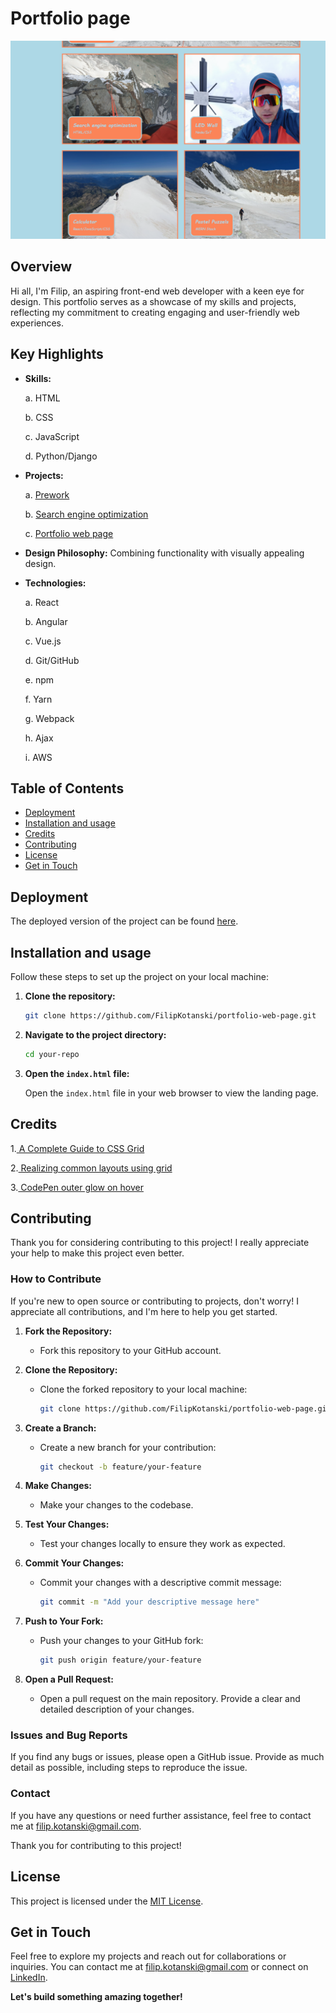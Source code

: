 # Portfolio page 



[![Overview](./images/Screenshot%202023-11-24%20144808.png)](https://filipkotanski.github.io/portfolio-web-page/)

## Overview

Hi all, I'm Filip, an aspiring front-end web developer with a keen eye for design. This portfolio serves as a showcase of my skills and projects, reflecting my commitment to creating engaging and user-friendly web experiences.

## Key Highlights

- **Skills:** 

   a. HTML
   
   b. CSS
   
   c. JavaScript

   d. Python/Django
- **Projects:** 

    a. [Prework](https://filipkotanski.github.io/prework-study-guide/)

    b. [Search engine optimization](https://filipkotanski.github.io/Horiseon/)

    c. [Portfolio web page](https://filipkotanski.github.io/portfolio-web-page/)
- **Design Philosophy:** Combining functionality with visually appealing design.
- **Technologies:**

    a. React
    
    b. Angular

    c. Vue.js

    d. Git/GitHub

    e. npm 

    f. Yarn

    g. Webpack

    h. Ajax

    i. AWS


## Table of Contents
- [Deployment](#deployment)
- [Installation and usage](#installation-and-usage) 
- [Credits](#credits)
- [Contributing](#contributing)
- [License](#license)
- [Get in Touch](#get-in-touch)


## Deployment

 The deployed version of the project can be found [here](https://filipkotanski.github.io/portfolio-web-page/).


## Installation and usage
Follow these steps to set up the project on your local machine:

1. **Clone the repository:**

    ```bash
    git clone https://github.com/FilipKotanski/portfolio-web-page.git
    ```

2. **Navigate to the project directory:**

    ```bash
    cd your-repo
    ```

3. **Open the `index.html` file:**

    Open the `index.html` file in your web browser to view the landing page.


## Credits
1.[ A Complete Guide to CSS Grid ](https://css-tricks.com/snippets/css/complete-guide-grid/)

2.[ Realizing common layouts using grid](https://developer.mozilla.org/en-US/docs/Web/CSS/CSS_grid_layout/Realizing_common_layouts_using_grids)

3.[ CodePen outer glow on hover](https://codepen.io/ryancolgin/pen/DMewJJ)


## Contributing

Thank you for considering contributing to this project! I really appreciate your help to make this project even better.

### How to Contribute

If you're new to open source or contributing to projects, don't worry! I appreciate all contributions, and I'm here to help you get started.

1. **Fork the Repository:**
   - Fork this repository to your GitHub account.

2. **Clone the Repository:**
   - Clone the forked repository to your local machine:
     ```bash
     git clone https://github.com/FilipKotanski/portfolio-web-page.git
     ```

3. **Create a Branch:**
   - Create a new branch for your contribution:
     ```bash
     git checkout -b feature/your-feature
     ```

4. **Make Changes:**
   - Make your changes to the codebase.

5. **Test Your Changes:**
   - Test your changes locally to ensure they work as expected.

6. **Commit Your Changes:**
   - Commit your changes with a descriptive commit message:
     ```bash
     git commit -m "Add your descriptive message here"
     ```

7. **Push to Your Fork:**
   - Push your changes to your GitHub fork:
     ```bash
     git push origin feature/your-feature
     ```

8. **Open a Pull Request:**
   - Open a pull request on the main repository. Provide a clear and detailed description of your changes.


### Issues and Bug Reports

If you find any bugs or issues, please open a GitHub issue. Provide as much detail as possible, including steps to reproduce the issue.

### Contact

If you have any questions or need further assistance, feel free to contact me at [filip.kotanski@gmail.com](mailto:filp.kotanski@gmail.com).

Thank you for contributing to this project!



## License
This project is licensed under the [MIT License](https://opensource.org/license/mit/).

## Get in Touch

Feel free to explore my projects and reach out for collaborations or inquiries. You can contact me at [filip.kotanski@gmail.com](mailto:filip.kotanski@gmail.com) or connect on [LinkedIn]().

**Let's build something amazing together!**